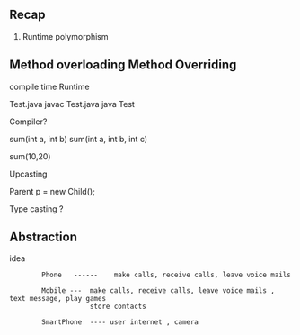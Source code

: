 ## Recap 

1. Runtime polymorphism 


## Method overloading                          Method Overriding 
compile time                                Runtime 

Test.java
javac  Test.java                            java Test


Compiler? 

sum(int a, int b)
sum(int a, int b, int c)

sum(10,20)


Upcasting 

Parent p = new Child();


Type casting ? 







## Abstraction 


idea 

            Phone   ------    make calls, receive calls, leave voice mails 
        
            Mobile ---  make calls, receive calls, leave voice mails , text message, play games 
                        store contacts 

            SmartPhone  ---- user internet , camera 











